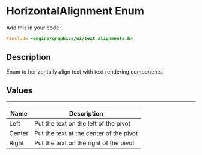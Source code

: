 # HorizontalAlignment Enum

Add this in your code:
```cpp
#include <engine/graphics/ui/text_alignments.h>
```

## Description

Enum to horizontally align text with text rendering components.

## Values

---
| Name | Description |
|-|-|
Left | Put the text on the left of the pivot
Center | Put the text at the center of the pivot
Right | Put the text on the right of the pivot